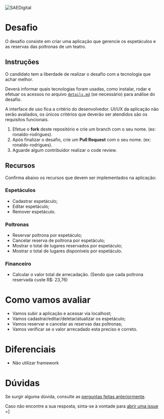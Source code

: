 ![SAEDigital](https://s3-us-west-2.amazonaws.com/arquivos-sae/avasae/logos/logo-sae.png)

# Desafio

O desafio consiste em criar uma aplicação que gerencie os espetáculos e as reservas das poltronas de um teatro.

## Instruções
O candidato tem a liberdade de realizar o desafio com a tecnologia que achar melhor.

Deverá informar quais tecnologias foram usadas, como instalar, rodar e efetuar os acessos no arquivo [`details.md`](details.md) (se necessário) para análise do desafio.

A interface de uso fica a critério do desenvolvedor. UI/UX da aplicação não serão avaliados, os únicos critérios que deverão ser atendidos são os requisitos funcionais.

1. Efetue o **fork** deste repositório e crie um branch com o seu nome. (ex: ronaldo-rodrigues).
2. Após finalizar o desafio, crie um **Pull Request** com o seu nome. (ex: ronaldo-rodrigues).
3. Aguarde algum contribuidor realizar o code review.

## Recursos
Confirma abaixo os recursos que devem ser implementados na aplicação:

### Espetáculos
  * Cadastrar espetáculo;
  * Editar espetáculo;
  * Remover espetáculo.
  
### Poltronas
  * Reservar poltrona por espetáculo;
  * Cancelar reserva de poltrona por espetáculo;
  * Mostrar o total de lugares reservados por espetáculo;
  * Mostrar o total de lugares disponíveis por espetáculo.
  
### Financeiro 
  * Calcular o valor total de arrecadação. (Sendo que cada poltrona reservada custe R$: 23,76)
  
  
# Como vamos avaliar
  * Vamos subir a aplicação e acessar via localhost;
  * Vamos cadastrar/editar/deletar/atualizar os espetáculo;
  * Vamos reservar e cancelar as reservas das poltronas;
  * Vamos verificar se o valor arrecadado esta preciso e correto.
  
# Diferenciais
- Não utilizar framework
  
# Dúvidas

Se surgir alguma dúvida, consulte as [perguntas feitas anteriormente](https://github.com/saedigital/SAE-Desafia/issues).

Caso não encontre a sua resposta, sinta-se à vontade para [abrir uma issue](https://github.com/saedigital/SAE-Desafia/issues/new) =]